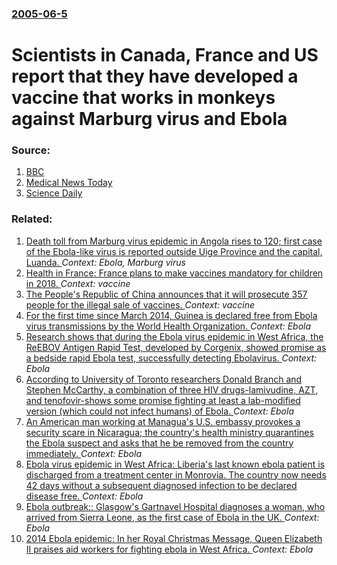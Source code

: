 ### [2005-06-5](/news/2005/06/5/index.md)

#  Scientists in Canada, France and US report that they have developed a vaccine that works in monkeys against Marburg virus and Ebola 




### Source:

1. [BBC](http://news.bbc.co.uk/2/hi/africa/4612339.stm)
2. [Medical News Today](http://www.medicalnewstoday.com/medicalnews.php?newsid=25668)
3. [Science Daily](http://www.sciencedaily.com/upi/index.php?feed=Science&article=UPI-1-20050605-22395300-bc-canada-ebolavaccine.xml)

### Related:

1. [ Death toll from Marburg virus epidemic in Angola rises to 120; first case of the Ebola-like virus is reported outside Uige Province and the capital, Luanda. ](/news/2005/03/26/death-toll-from-marburg-virus-epidemic-in-angola-rises-to-120-first-case-of-the-ebola-like-virus-is-reported-outside-uige-province-and-the.md) _Context: Ebola, Marburg virus_
2. [Health in France: France plans to make vaccines mandatory for children in 2018. ](/news/2017/07/5/health-in-france-france-plans-to-make-vaccines-mandatory-for-children-in-2018.md) _Context: vaccine_
3. [The People's Republic of China announces that it will prosecute 357 people for the illegal sale of vaccines. ](/news/2016/04/14/the-people-s-republic-of-china-announces-that-it-will-prosecute-357-people-for-the-illegal-sale-of-vaccines.md) _Context: vaccine_
4. [For the first time since March 2014, Guinea is declared free from Ebola virus transmissions by the World Health Organization. ](/news/2015/12/29/for-the-first-time-since-march-2014-guinea-is-declared-free-from-ebola-virus-transmissions-by-the-world-health-organization.md) _Context: Ebola_
5. [Research shows that during the Ebola virus epidemic in West Africa, the ReEBOV Antigen Rapid Test, developed by Corgenix, showed promise as a bedside rapid Ebola test, successfully detecting Ebolavirus. ](/news/2015/07/3/research-shows-that-during-the-ebola-virus-epidemic-in-west-africa-the-reebov-antigen-rapid-test-developed-by-corgenix-showed-promise-as.md) _Context: Ebola_
6. [According to University of Toronto researchers Donald Branch and Stephen McCarthy, a combination of three HIV drugs-lamivudine, AZT, and tenofovir-shows some promise fighting at least a lab-modified version (which could not infect humans) of Ebola. ](/news/2015/05/5/according-to-university-of-toronto-researchers-donald-branch-and-stephen-mccarthy-a-combination-of-three-hiv-drugs-lamivudine-azt-and-t.md) _Context: Ebola_
7. [An American man working at Managua's U.S. embassy provokes a security scare in Nicaragua; the country's health ministry quarantines the Ebola suspect and asks that he be removed from the country immediately. ](/news/2015/04/13/an-american-man-working-at-managua-s-u-s-embassy-provokes-a-security-scare-in-nicaragua-the-country-s-health-ministry-quarantines-the-ebol.md) _Context: Ebola_
8. [Ebola virus epidemic in West Africa: Liberia's last known ebola patient is discharged from a treatment center in Monrovia. The country now needs 42 days without a subsequent diagnosed infection to be declared disease free. ](/news/2015/03/5/ebola-virus-epidemic-in-west-africa-liberia-s-last-known-ebola-patient-is-discharged-from-a-treatment-center-in-monrovia-the-country-now-n.md) _Context: Ebola_
9. [Ebola outbreak:: Glasgow's Gartnavel Hospital diagnoses a woman, who arrived from Sierra Leone, as the first case of Ebola in the UK. ](/news/2014/12/29/ebola-outbreak-glasgow-s-gartnavel-hospital-diagnoses-a-woman-who-arrived-from-sierra-leone-as-the-first-case-of-ebola-in-the-uk.md) _Context: Ebola_
10. [2014 Ebola epidemic: In her Royal Christmas Message, Queen Elizabeth II praises aid workers for fighting ebola in West Africa. ](/news/2014/12/25/2014-ebola-epidemic-in-her-royal-christmas-message-queen-elizabeth-ii-praises-aid-workers-for-fighting-ebola-in-west-africa.md) _Context: Ebola_
